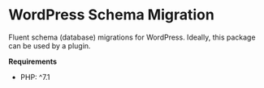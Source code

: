 # WordPress Schema Migration

Fluent schema (database) migrations for WordPress. Ideally, this
package can be used by a plugin.

**Requirements**

* PHP: ^7.1
